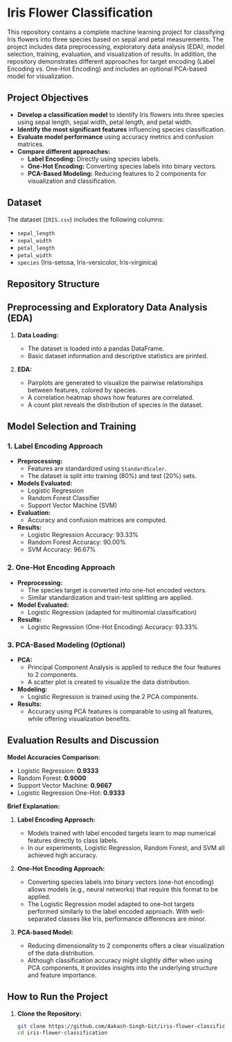 # Iris Flower Classification

This repository contains a complete machine learning project for classifying Iris flowers into three species based on sepal and petal measurements. The project includes data preprocessing, exploratory data analysis (EDA), model selection, training, evaluation, and visualization of results. In addition, the repository demonstrates different approaches for target encoding (Label Encoding vs. One-Hot Encoding) and includes an optional PCA-based model for visualization.

## Project Objectives

- **Develop a classification model** to identify Iris flowers into three species using sepal length, sepal width, petal length, and petal width.
- **Identify the most significant features** influencing species classification.
- **Evaluate model performance** using accuracy metrics and confusion matrices.
- **Compare different approaches:**
  - **Label Encoding:** Directly using species labels.
  - **One-Hot Encoding:** Converting species labels into binary vectors.
  - **PCA-Based Modeling:** Reducing features to 2 components for visualization and classification.

## Dataset

The dataset (`IRIS.csv`) includes the following columns:
- `sepal_length`
- `sepal_width`
- `petal_length`
- `petal_width`
- `species` (Iris-setosa, Iris-versicolor, Iris-virginica)

## Repository Structure


## Preprocessing and Exploratory Data Analysis (EDA)

1. **Data Loading:**
   - The dataset is loaded into a pandas DataFrame.
   - Basic dataset information and descriptive statistics are printed.
  
2. **EDA:**
   - Pairplots are generated to visualize the pairwise relationships between features, colored by species.
   - A correlation heatmap shows how features are correlated.
   - A count plot reveals the distribution of species in the dataset.

## Model Selection and Training

### 1. Label Encoding Approach
- **Preprocessing:**
  - Features are standardized using `StandardScaler`.
  - The dataset is split into training (80%) and test (20%) sets.
- **Models Evaluated:**
  - Logistic Regression
  - Random Forest Classifier
  - Support Vector Machine (SVM)
- **Evaluation:**
  - Accuracy and confusion matrices are computed.
- **Results:**
  - Logistic Regression Accuracy: 93.33%
  - Random Forest Accuracy: 90.00%
  - SVM Accuracy: 96.67%

### 2. One-Hot Encoding Approach
- **Preprocessing:**
  - The species target is converted into one-hot encoded vectors.
  - Similar standardization and train-test splitting are applied.
- **Model Evaluated:**
  - Logistic Regression (adapted for multinomial classification)
- **Results:**
  - Logistic Regression (One-Hot Encoding) Accuracy: 93.33%
  
### 3. PCA-Based Modeling (Optional)
- **PCA:**
  - Principal Component Analysis is applied to reduce the four features to 2 components.
  - A scatter plot is created to visualize the data distribution.
- **Modeling:**
  - Logistic Regression is trained using the 2 PCA components.
- **Results:**
  - Accuracy using PCA features is comparable to using all features, while offering visualization benefits.

## Evaluation Results and Discussion

**Model Accuracies Comparison:**
- Logistic Regression: **0.9333**
- Random Forest: **0.9000**
- Support Vector Machine: **0.9667**
- Logistic Regression One-Hot: **0.9333**

**Brief Explanation:**

1. **Label Encoding Approach:**
   - Models trained with label encoded targets learn to map numerical features directly to class labels.
   - In our experiments, Logistic Regression, Random Forest, and SVM all achieved high accuracy.
   
2. **One-Hot Encoding Approach:**
   - Converting species labels into binary vectors (one-hot encoding) allows models (e.g., neural networks) that require this format to be applied.
   - The Logistic Regression model adapted to one-hot targets performed similarly to the label encoded approach. With well-separated classes like Iris, performance differences are minor.

3. **PCA-based Model:**
   - Reducing dimensionality to 2 components offers a clear visualization of the data distribution.
   - Although classification accuracy might slightly differ when using PCA components, it provides insights into the underlying structure and feature importance.

## How to Run the Project

1. **Clone the Repository:**
   ```bash
   git clone https://github.com/Aakash-Singh-Git/iris-flower-classification.git
   cd iris-flower-classification
